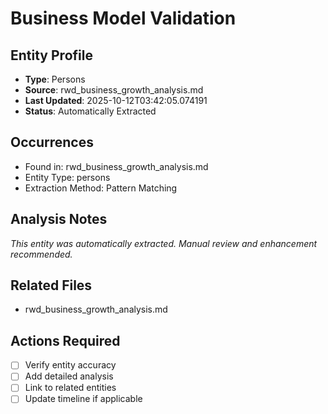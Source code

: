 # Business Model Validation

## Entity Profile
- **Type**: Persons
- **Source**: rwd_business_growth_analysis.md
- **Last Updated**: 2025-10-12T03:42:05.074191
- **Status**: Automatically Extracted

## Occurrences
- Found in: rwd_business_growth_analysis.md
- Entity Type: persons
- Extraction Method: Pattern Matching

## Analysis Notes
*This entity was automatically extracted. Manual review and enhancement recommended.*

## Related Files
- rwd_business_growth_analysis.md

## Actions Required
- [ ] Verify entity accuracy
- [ ] Add detailed analysis
- [ ] Link to related entities
- [ ] Update timeline if applicable
